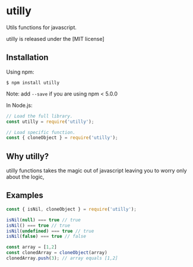 # utilly

Utils functions for javascript.


utilly is released under the [MIT license]<br>

## Installation

Using npm:
```shell
$ npm install utilly
```
Note: add `--save` if you are using npm < 5.0.0

In Node.js:
```js
// Load the full library.
const utilly = require('utilly');

// Load specific function.
const { cloneObject } = require('utilly');
```

## Why utilly?

utilly functions takes the magic out of javascript leaving you to worry only about the logic,<br>

## Examples
```js
const { isNil, cloneObject } = require('utilly');

isNil(null) === true // true
isNil() === true // true
isNil(undefined) === true // true
isNil(false) === true // false

const array = [1,2]
const clonedArray = cloneObject(array)
clonedArray.push(3); // array equals [1,2]
```